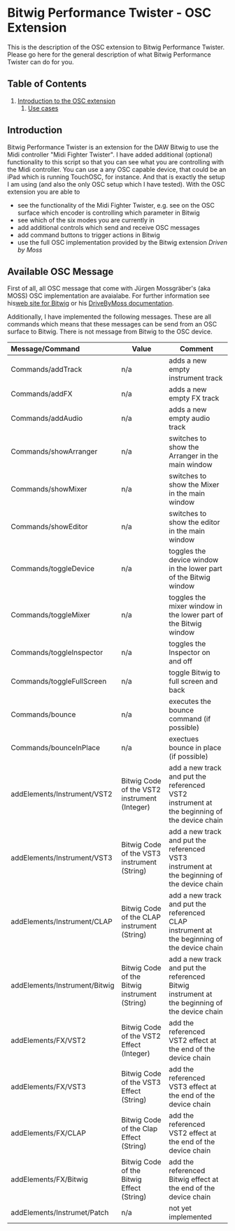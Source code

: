 # Bitwig Performance Twister - OSC Extension<!-- omit in toc -->

This is the description of the OSC extension to Bitwig Performance Twister. Please go here for the general description of what Bitwig Performance Twister can do for you. 
  

## Table of Contents <!-- omit in toc -->
1. [Introduction to the OSC extension](#introduction)
    1. [Use cases](#use-cases)

## Introduction
Bitwig Performance Twister is an extension for the DAW Bitwig to use the Midi controller "Midi Fighter Twister". I have added additional (optional) functionality to this script so 
that you can see what you are controlling with the Midi controller. You can use a any OSC capable device, that could be an iPad which is running TouchOSC, for instance. And that is 
exactly the setup I am using (and also the only OSC setup which I have tested). 
With the OSC extension you are able to 
* see the functionality of the Midi Fighter Twister, e.g. see on the OSC surface which encoder is controlling which parameter in Bitwig
* see which of the six modes you are currently in
* add additional controls which send and receive OSC messages
* add command buttons to trigger actions in Bitwig
* use the full OSC implementation provided by the Bitwig extension *Driven by Moss* 


## Available OSC Message
First of all, all OSC message that come with Jürgen Mossgräber's (aka MOSS) OSC implementation are avaialabe. For further information see his[web site for Bitwig](https://www.mossgrabers.de/Software/Bitwig/Bitwig.html) or his [DriveByMoss documentation](https://github.com/git-moss/DrivenByMoss/blob/master/DrivenByMoss-Manual.pdf). 

Additionally, I have implemented the following messages. These are all commands which means that these messages can be send from an OSC surface to Bitwig. There is not message from Bitwig to the OSC device.  


| Message/Command                  | Value                                        | Comment                                                                                         | 
|:---------------------------------|----------------------------------------------|-------------------------------------------------------------------------------------------------|
|Commands/addTrack                 | n/a                                          | adds a new empty instrument track                                                               |
|Commands/addFX                    | n/a                                          | adds a new empty FX track                                                                       |
|Commands/addAudio                 | n/a                                          | adds a new empty audio track                                                                    |
|Commands/showArranger             | n/a                                          | switches to show the Arranger in the main window                                                |
|Commands/showMixer                | n/a                                          | switches to show the Mixer in the main window                                                   |
|Commands/showEditor               | n/a                                          | switches to show the editor in the main window                                                  |
|Commands/toggleDevice             | n/a                                          | toggles the device window in the lower part of the Bitwig window                                |
|Commands/toggleMixer              | n/a                                          | toggles the mixer window in the lower part of the Bitwig window                                 |
|Commands/toggleInspector          | n/a                                          | toggles the Inspector on and off                                                                |
|Commands/toggleFullScreen         | n/a                                          | toggle Bitwig to full screen and back                                                           |
|Commands/bounce                   | n/a                                          | executes the bounce command (if possible)                                                       |
|Commands/bounceInPlace            | n/a                                          | exectues bounce in place (if possible)                                                          |
|addElements/Instrument/VST2       | Bitwig Code of the VST2 instrument (Integer) | add a new track and put the referenced VST2 instrument at the beginning of the device chain     |
|addElements/Instrument/VST3       | Bitwig Code of the VST3 instrument (String)  | add a new track and put the referenced VST3 instrument at the beginning of the device chain     |
|addElements/Instrument/CLAP       |  Bitwig Code of the CLAP instrument (String)  | add a new track and put the referenced CLAP instrument at the beginning of the device chain    |
|addElements/Instrument/Bitwig     |  Bitwig Code of the Bitwig instrument (String)  | add a new track and put the referenced Bitwig instrument at the beginning of the device chain    |
|addElements/FX/VST2               | Bitwig Code of the VST2 Effect (Integer)    | add the referenced VST2 effect at the end  of the device chain                                      |
|addElements/FX/VST3               | Bitwig Code of the VST3 Effect (String)  | add the referenced VST3 effect at the end  of the device chain                                      |
|addElements/FX/CLAP              | Bitwig Code of the Clap Effect (String)  | add the referenced VST2 effect at the end  of the device chain                                      |
|addElements/FX/Bitwig              | Bitwig Code of the Bitwig Effect (String)  | add the referenced Bitwig effect at the end  of the device chain                                      |
|addElements/Instrumet/Patch        | n/a  | not yet implemented                                      |
